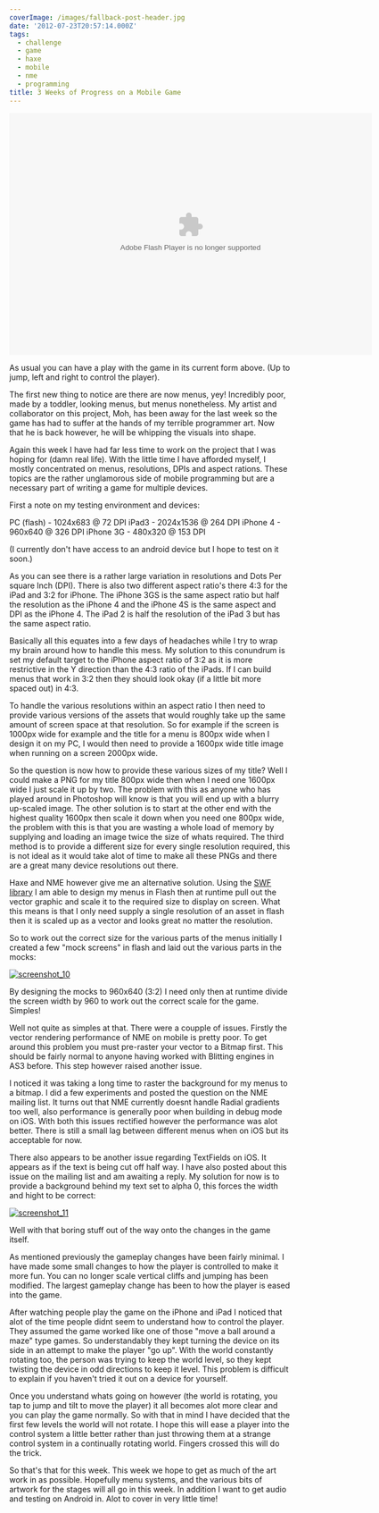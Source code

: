 ```yaml
---
coverImage: /images/fallback-post-header.jpg
date: '2012-07-23T20:57:14.000Z'
tags:
  - challenge
  - game
  - haxe
  - mobile
  - nme
  - programming
title: 3 Weeks of Progress on a Mobile Game
---
```


<object id="test1" width="650" height="400" classid="clsid:d27cdb6e-ae6d-11cf-96b8-444553540000" codebase="https://download.macromedia.com/pub/shockwave/cabs/flash/swflash.cab#version=6,0,40,0"><param name="src" value="/wp-content/uploads/2012/07/Main7.swf" /><param name="pluginspage" value="https://www.adobe.com/go/getflashplayer" /><embed id="test1" width="650" height="433" type="application/x-shockwave-flash" src="/wp-content/uploads/2012/07/Main7.swf" pluginspage="https://www.adobe.com/go/getflashplayer" /></object>

As usual you can have a play with the game in its current form above. (Up to jump, left and right to control the player).

The first new thing to notice are there are now menus, yey! Incredibly poor, made by a toddler, looking menus, but menus nonetheless. My artist and collaborator on this project, Moh, has been away for the last week so the game has had to suffer at the hands of my terrible programmer art. Now that he is back however, he will be whipping the visuals into shape.<!-- more -->

Again this week I have had far less time to work on the project that I was hoping for (damn real life). With the little time I have afforded myself, I mostly concentrated on menus, resolutions, DPIs and aspect rations. These topics are the rather unglamorous side of mobile programming but are a necessary part of writing a game for multiple devices.

First a note on my testing environment and devices:

PC (flash) - 1024x683 @ 72 DPI
iPad3 - 2024x1536 @ 264 DPI
iPhone 4 - 960x640 @ 326 DPI
iPhone 3G - 480x320 @ 153 DPI

(I currently don't have access to an android device but I hope to test on it soon.)

As you can see there is a rather large variation in resolutions and Dots Per square Inch (DPI). There is also two different aspect ratio's there 4:3 for the iPad and 3:2 for iPhone. The iPhone 3GS is the same aspect ratio but half the resolution as the iPhone 4 and the iPhone 4S is the same aspect and DPI as the iPhone 4\. The iPad 2 is half the resolution of the iPad 3 but has the same aspect ratio.

Basically all this equates into a few days of headaches while I try to wrap my brain around how to handle this mess. My solution to this conundrum is set my default target to the iPhone aspect ratio of 3:2 as it is more restrictive in the Y direction than the 4:3 ratio of the iPads. If I can build menus that work in 3:2 then they should look okay (if a little bit more spaced out) in 4:3\.

To handle the various resolutions within an aspect ratio I then need to provide various versions of the assets that would roughly take up the same amount of screen space at that resolution. So for example if the screen is 1000px wide for example and the title for a menu is 800px wide when I design it on my PC, I would then need to provide a 1600px wide title image when running on a screen 2000px wide.

So the question is now how to provide these various sizes of my title? Well I could make a PNG for my title 800px wide then when I need one 1600px wide I just scale it up by two. The problem with this as anyone who has played around in Photoshop will know is that you will end up with a blurry up-scaled image. The other solution is to start at the other end with the highest quality 1600px then scale it down when you need one 800px wide, the problem with this is that you are wasting a whole load of memory by supplying and loading an image twice the size of whats required. The third method is to provide a different size for every single resolution required, this is not ideal as it would take alot of time to make all these PNGs and there are a great many device resolutions out there.

Haxe and NME however give me an alternative solution. Using the [SWF library](https://www.joshuagranick.com/blog/2012/01/24/embedding-swfs-makes-nme-meme-friendly/) I am able to design my menus in Flash then at runtime pull out the vector graphic and scale it to the required size to display on screen. What this means is that I only need supply a single resolution of an asset in flash then it is scaled up as a vector and looks great no matter the resolution.

So to work out the correct size for the various parts of the menus initially I created a few "mock screens" in flash and laid out the various parts in the mocks:

[![](/wp-content/uploads/2012/07/screenshot_10.gif "screenshot_10")](/wp-content/uploads/2012/07/screenshot_10.gif)

By designing the mocks to 960x640 (3:2) I need only then at runtime divide the screen width by 960 to work out the correct scale for the game. Simples!

Well not quite as simples at that. There were a coupple of issues. Firstly the vector rendering performance of NME on mobile is pretty poor. To get around this problem you must pre-raster your vector to a Bitmap first. This should be fairly normal to anyone having worked with Blitting engines in AS3 before. This step however raised another issue.

I noticed it was taking a long time to raster the background for my menus to a bitmap. I did a few experiments and posted the question on the NME mailing list. It turns out that NME currently doesnt handle Radial gradients too well, also performance is generally poor when building in debug mode on iOS. With both this issues rectified however the performance was alot better. There is still a small lag between different menus when on iOS but its acceptable for now.

There also appears to be another issue regarding TextFields on iOS. It appears as if the text is being cut off half way. I have also posted about this issue on the mailing list and am awaiting a reply. My solution for now is to provide a background behind my text set to alpha 0, this forces the width and hight to be correct:

[![](/wp-content/uploads/2012/07/screenshot_11.gif "screenshot_11")](/wp-content/uploads/2012/07/screenshot_11.gif)

Well with that boring stuff out of the way onto the changes in the game itself.

As mentioned previously the gameplay changes have been fairly minimal. I have made some small changes to how the player is controlled to make it more fun. You can no longer scale vertical cliffs and jumping has been modified. The largest gameplay change has been to how the player is eased into the game.

After watching people play the game on the iPhone and iPad I noticed that alot of the time people didnt seem to understand how to control the player. They assumed the game worked like one of those "move a ball around a maze" type games. So understandably they kept turning the device on its side in an attempt to make the player "go up". With the world constantly rotating too, the person was trying to keep the world level, so they kept twisting the device in odd directions to keep it level. This problem is difficult to explain if you haven't tried it out on a device for yourself.

Once you understand whats going on however (the world is rotating, you tap to jump and tilt to move the player) it all becomes alot more clear and you can play the game normally. So with that in mind I have decided that the first few levels the world will not rotate. I hope this will ease a player into the control system a little better rather than just throwing them at a strange control system in a continually rotating world. Fingers crossed this will do the trick.

So that's that for this week. This week we hope to get as much of the art work in as possible. Hopefully menu systems, and the various bits of artwork for the stages will all go in this week. In addition I want to get audio and testing on Android in. Alot to cover in very little time!
